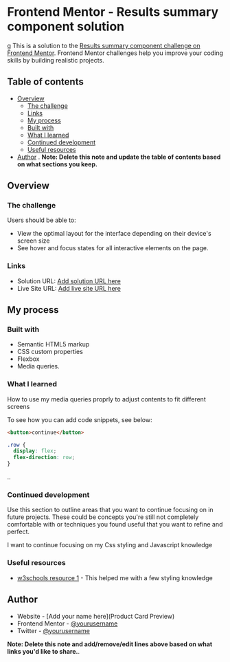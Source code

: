# Frontend Mentor - Results summary component solution
g
This is a solution to the [Results summary component challenge on Frontend Mentor](https://www.frontendmentor.io/challenges/results-summary-component-CE_K6s0maV). Frontend Mentor challenges help you improve your coding skills by building realistic projects. 

## Table of contents

- [Overview](#overview)
  - [The challenge](#the-challenge)
  - [Links](#links)
  - [My process](#my-process)
  - [Built with](#built-with)
  - [What I learned](#what-i-learned)
  - [Continued development](#continued-development)
  - [Useful resources](#useful-resources)
- [Author](#author)
.
**Note: Delete this note and update the table of contents based on what sections you keep.**

## Overview

### The challenge

Users should be able to:

- View the optimal layout for the interface depending on their device's screen size
- See hover and focus states for all interactive elements on the page.

### Links

- Solution URL: [Add solution URL here](https://github.com/tayken05/Results)
- Live Site URL: [Add live site URL here](https://myresultproject1.netlify.app)

## My process

### Built with

- Semantic HTML5 markup
- CSS custom properties
- Flexbox
- Media queries.

### What I learned

How to use my media queries proprly to adjust contents to fit different screens

To see how you can add code snippets, see below:

```html
<button>continue</button>
```
```css
.row {
  display: flex;
  flex-direction: row;
}
```

..
### Continued development

Use this section to outline areas that you want to continue focusing on in future projects. These could be concepts you're still not completely comfortable with or techniques you found useful that you want to refine and perfect.

I want to continue focusing on my Css styling and Javascript knowledge

### Useful resources

- [w3schools resource 1](https://www.w3schools.com) - This helped me with a few styling knowledge

## Author

- Website - [Add your name here](Product Card Preview)
- Frontend Mentor - [@yourusername](https://www.frontendmentor.io/profile/tayken05)
- Twitter - [@yourusername](https://www.twitter.com/nerdi_5)

**Note: Delete this note and add/remove/edit lines above based on what links you'd like to share.**.